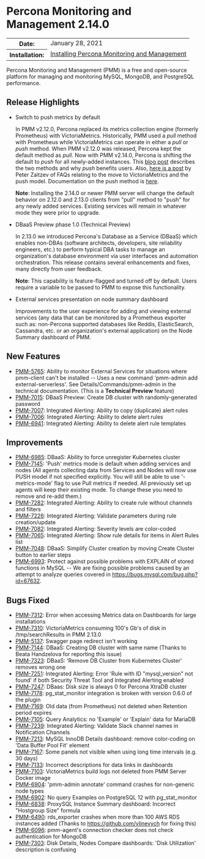 # Percona Monitoring and Management 2.14.0

<table class="docutils field-list" frame="void" rules="none">
  <colgroup>
    <col class="field-name">
    <col class="field-body">
  </colgroup>
  <tbody valign="top">
    <tr class="field-odd field">
      <th class="field-name">Date:</th>
      <td class="field-body">January 28, 2021</td>
    </tr>
    <tr class="field-even field">
      <th class="field-name">Installation:</th>
      <td class="field-body">
        <a class="reference external" href="https://www.percona.com/software/pmm/quickstart">Installing Percona Monitoring and Management</a></td>
    </tr>
  </tbody>
</table>

Percona Monitoring and Management (PMM) is a free and open-source platform for managing and monitoring MySQL, MongoDB, and PostgreSQL performance.

## Release Highlights

- Switch to push metrics by default

    In PMM v2.12.0, Percona replaced its metrics collection engine (formerly Prometheus) with VictoriaMetrics. Historically, PMM used a *pull* method with Prometheus while VictoriaMetrics can operate in either a *pull* or *push* method. When PMM v2.12.0 was released, Percona kept the default method as *pull*. Now with PMM v2.14.0, Percona is shifting the default to *push* for all newly-added instances. This [blog post](https://www.percona.com/blog/2020/12/01/foiled-by-the-firewall-a-tale-of-transition-from-prometheus-to-victoriametrics/) describes the two methods and why *push* benefits users. Also, [here is a post](https://www.percona.com/blog/2020/12/16/percona-monitoring-and-management-migration-from-prometheus-to-victoriametrics-faq/) by Peter Zaitzev of FAQs relating to the move to VictoriaMetrics and the push model. Documentation on the push method is [here](https://www.percona.com/doc/percona-monitoring-and-management/2.x/details/victoria-metrics.html).

    **Note**: Installing the 2.14.0 or newer PMM server will change the default behavior on 2.12.0 and 2.13.0 clients from "pull" method to "push" for any newly added services. Existing services will remain in whatever mode they were prior to upgrade.

- DBaaS Preview phase 1.0 (Technical  Preview)

    In 2.13.0 we introduced Percona's Database as a Service (DBaaS) which enables non-DBAs (software architects, developers, site reliability engineers, etc.) to perform typical DBA tasks to manage an organization's database environment via user interfaces and automation orchestration.  This release contains several enhancements and fixes, many directly from user feedback.

    **Note**: This capability is feature-flagged and turned off by default. Users require a variable to be passed to PMM to expose this functionality.

- External services presentation on node summary dashboard

    Improvements to the user experience for adding and viewing external services (any data that can be monitored by a Prometheus exporter such as: non-Percona supported databases like Reddis, ElasticSearch, Cassandra, etc. or an organization's external application) on the Node Summary dashboard of PMM.


## New Features

* [PMM-5765](https://jira.percona.com/browse/PMM-5765): Ability to monitor External Services for situations where pmm-client can't be installed -- Uses a new command 'pmm-admin add external-serverless'. See Details/Commands/pmm-admin in the technical documentation. (This is a **Technical Preview** feature)
* [PMM-7015](https://jira.percona.com/browse/PMM-7015): DBaaS Preview: Create DB cluster with randomly-generated password
* [PMM-7007](https://jira.percona.com/browse/PMM-7007): Integrated Alerting: Ability to copy (duplicate) alert rules
* [PMM-7006](https://jira.percona.com/browse/PMM-7006): Integrated Alerting: Ability to delete alert rules
* [PMM-6941](https://jira.percona.com/browse/PMM-6941): Integrated Alerting: Ability to delete alert rule templates



## Improvements

* [PMM-6985](https://jira.percona.com/browse/PMM-6985): DBaaS: Ability to force unregister Kubernetes cluster
* [PMM-7145](https://jira.percona.com/browse/PMM-7145): 'Push' metrics mode is default when adding services and nodes (All agents collecting data from Services and Nodes will now use PUSH model if not specified explicitly. You will still be able to use '-metrics-mode' flag to use Pull metrics if needed. All previously set up agents will keep their existing mode. To change these you need to remove and re-add them.)
* [PMM-7282](https://jira.percona.com/browse/PMM-7282): Integrated Alerting: Ability to create rule without channels and filters
* [PMM-7226](https://jira.percona.com/browse/PMM-7226): Integrated Alerting: Validate parameters during rule creation/update
* [PMM-7082](https://jira.percona.com/browse/PMM-7082): Integrated Alerting: Severity levels are color-coded
* [PMM-7065](https://jira.percona.com/browse/PMM-7065): Integrated Alerting: Show rule details for items in Alert Rules list
* [PMM-7048](https://jira.percona.com/browse/PMM-7048): DBaaS: Simplify Cluster creation by moving Create Cluster button to earlier steps
* [PMM-6993](https://jira.percona.com/browse/PMM-6993): Protect against possible problems with EXPLAIN of stored functions in MySQL -- We are fixing possible problems caused by an attempt to analyze queries covered in <https://bugs.mysql.com/bug.php?id=67632>.



## Bugs Fixed

* [PMM-7312](https://jira.percona.com/browse/PMM-7312): Error when accessing Metrics data on Dashboards for large installations
* [PMM-7310](https://jira.percona.com/browse/PMM-7310): VictoriaMetrics consuming 100's Gb's of disk in /tmp/searchResults in PMM 2.13.0
* [PMM-5137](https://jira.percona.com/browse/PMM-5137): Swagger page redirect isn't working
* [PMM-7144](https://jira.percona.com/browse/PMM-7144): DBaaS: Creating DB cluster with same name (Thanks to Beata Handzelova for reporting this issue)
* [PMM-7323](https://jira.percona.com/browse/PMM-7323): DBaaS: 'Remove DB Cluster from Kubernetes Cluster' removes wrong one
* [PMM-7251](https://jira.percona.com/browse/PMM-7251): Integrated Alerting: Error 'Rule with ID "mysql_version" not found' if both Security Threat Tool and Integrated Alerting enabled
* [PMM-7247](https://jira.percona.com/browse/PMM-7247): DBaas: Disk size is always 0 for Percona XtraDB cluster
* [PMM-7178](https://jira.percona.com/browse/PMM-7178): pg_stat_monitor integration is broken with version 0.6.0 of the plugin
* [PMM-7169](https://jira.percona.com/browse/PMM-7169): Old data (from Prometheus) not deleted when Retention period expires
* [PMM-7105](https://jira.percona.com/browse/PMM-7105): Query Analytics: no 'Example' or 'Explain' data for MariaDB
* [PMM-7239](https://jira.percona.com/browse/PMM-7239): Integrated Alerting: Validate Slack channel names in Notification Channels
* [PMM-7213](https://jira.percona.com/browse/PMM-7213): MySQL InnoDB Details dashboard: remove color-coding on 'Data Buffer Pool Fit' element
* [PMM-7167](https://jira.percona.com/browse/PMM-7167): Some panels not visible when using long time intervals (e.g. 30 days)
* [PMM-7133](https://jira.percona.com/browse/PMM-7133): Incorrect descriptions for data links in dashboards
* [PMM-7103](https://jira.percona.com/browse/PMM-7103): VictoriaMetrics build logs not deleted from PMM Server Docker image
* [PMM-6904](https://jira.percona.com/browse/PMM-6904): 'pmm-admin annotate' command crashes for non-generic node types
* [PMM-6902](https://jira.percona.com/browse/PMM-6902): No query Examples on PostgreSQL 12 with pg_stat_monitor
* [PMM-6838](https://jira.percona.com/browse/PMM-6838): ProxySQL Instance Summary dashboard: Incorrect "Hostgroup Size" formula
* [PMM-6490](https://jira.percona.com/browse/PMM-6490): rds_exporter crashes when more than 100 AWS RDS instances added (Thanks to <https://github.com/vlinevych> for fixing this)
* [PMM-6096](https://jira.percona.com/browse/PMM-6096): pmm-agent's connection checker does not check authentication for MongoDB
* [PMM-7303](https://jira.percona.com/browse/PMM-7303): Disk Details, Nodes Compare dashboards: 'Disk Utilization' description is confusing
